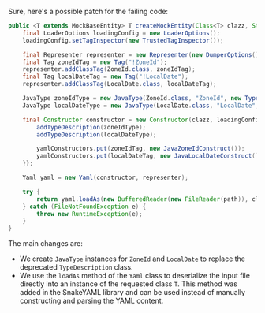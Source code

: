 Sure, here's a possible patch for the failing code:
```java
public <T extends MockBaseEntity> T createMockEntity(Class<T> clazz, String path) {
    final LoaderOptions loadingConfig = new LoaderOptions();
    loadingConfig.setTagInspector(new TrustedTagInspector());

    final Representer representer = new Representer(new DumperOptions());
    final Tag zoneIdTag = new Tag("!ZoneId");
    representer.addClassTag(ZoneId.class, zoneIdTag);
    final Tag localDateTag = new Tag("!LocalDate");
    representer.addClassTag(LocalDate.class, localDateTag);

    JavaType zoneIdType = new JavaType(ZoneId.class, "ZoneId", new TypeDescription(ZoneId.class));
    JavaType localDateType = new JavaType(LocalDate.class, "LocalDate", new TypeDescription(LocalDate.class));

    final Constructor constructor = new Constructor(clazz, loadingConfig) {{
        addTypeDescription(zoneIdType);
        addTypeDescription(localDateType);

        yamlConstructors.put(zoneIdTag, new JavaZoneIdConstruct());
        yamlConstructors.put(localDateTag, new JavaLocalDateConstruct());
    }};

    Yaml yaml = new Yaml(constructor, representer);

    try {
        return yaml.loadAs(new BufferedReader(new FileReader(path)), clazz);
    } catch (FileNotFoundException e) {
        throw new RuntimeException(e);
    }
}
```
The main changes are:

* We create `JavaType` instances for `ZoneId` and `LocalDate` to replace the deprecated `TypeDescription` class.
* We use the `loadAs` method of the `Yaml` class to deserialize the input file directly into an instance of the requested class `T`. This method was added in the SnakeYAML library and can be used instead of manually constructing and parsing the YAML content.
